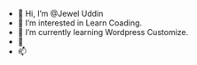 - 👋 Hi, I’m @Jewel Uddin
- 👀 I’m interested in Learn Coading.
- 🌱 I’m currently learning Wordpress Customize. 
- 💞️ 
- 📫 

<!---
JewelUddin37/JewelUddin37 is a ✨ special ✨ repository because its `README.md` (this file) appears on your GitHub profile.
You can click the Preview link to take a look at your changes.
--->
